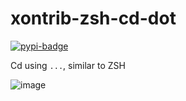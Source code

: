 # xontrib-zsh-cd-dot
[![pypi-badge][]][pypi] 

[pypi-badge]: https://img.shields.io/pypi/v/xontrib-zsh-cd-dot
[pypi]: https://pypi.org/project/xontrib-zsh-cd-dot

Cd using `...`, similar to ZSH

![image](https://user-images.githubusercontent.com/1248413/140748788-5cedd54f-934b-412e-8587-1e36ab433199.png)

